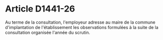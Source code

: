 # Article D1441-26

  
Au terme de la consultation, l'employeur adresse au maire de la commune d'implantation de l'établissement les observations formulées à la suite de la consultation organisée l'année du scrutin.